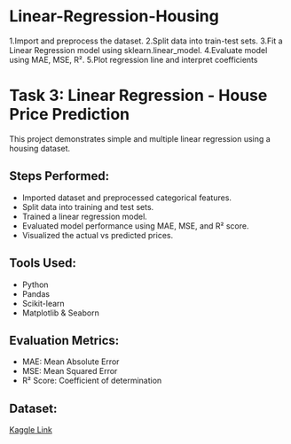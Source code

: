 # Linear-Regression-Housing
 1.Import and preprocess the dataset.  2.Split data into train-test sets.  3.Fit a Linear Regression model using sklearn.linear_model.  4.Evaluate model using MAE, MSE, R².  5.Plot regression line and interpret coefficients
# Task 3: Linear Regression - House Price Prediction

This project demonstrates simple and multiple linear regression using a housing dataset.

## Steps Performed:
- Imported dataset and preprocessed categorical features.
- Split data into training and test sets.
- Trained a linear regression model.
- Evaluated model performance using MAE, MSE, and R² score.
- Visualized the actual vs predicted prices.

## Tools Used:
- Python
- Pandas
- Scikit-learn
- Matplotlib & Seaborn

## Evaluation Metrics:
- MAE: Mean Absolute Error
- MSE: Mean Squared Error
- R² Score: Coefficient of determination

## Dataset:
[Kaggle Link](https://www.kaggle.com/datasets/harishkumardatalab/housing-price-prediction)

